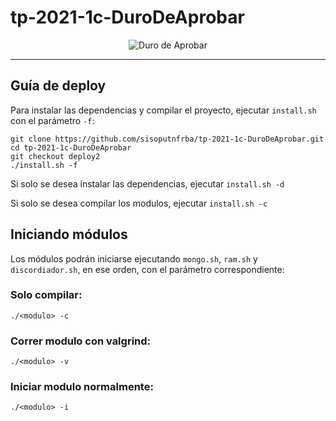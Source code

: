 # tp-2021-1c-DuroDeAprobar

 
 <p align="center">
  <img src="https://user-images.githubusercontent.com/62316777/125995719-436fd46a-9d69-4689-8611-d01ee7fc1bee.png" alt="Duro de Aprobar"/>
</p>


---

## Guía de deploy

Para instalar las dependencias y compilar el proyecto, ejecutar `install.sh` con el parámetro `-f`:

```
git clone https://github.com/sisoputnfrba/tp-2021-1c-DuroDeAprobar.git
cd tp-2021-1c-DuroDeAprobar
git checkout deploy2
./install.sh -f
```

Si solo se desea instalar las dependencias, ejecutar `install.sh -d`

Si solo se desea compilar los modulos, ejecutar `install.sh -c`

## Iniciando módulos

Los módulos podrán iniciarse ejecutando `mongo.sh`, `ram.sh` y `discordiador.sh`, en ese orden, con el parámetro correspondiente:

### Solo compilar:
```
./<modulo> -c
```

### Correr modulo con valgrind:
```
./<modulo> -v
```

### Iniciar modulo normalmente:
```
./<modulo> -i
```

